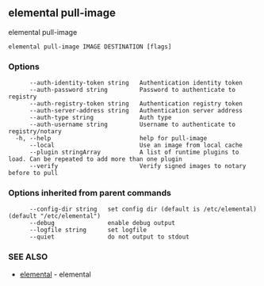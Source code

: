 ## elemental pull-image

elemental pull-image

```
elemental pull-image IMAGE DESTINATION [flags]
```

### Options

```
      --auth-identity-token string   Authentication identity token
      --auth-password string         Password to authenticate to registry
      --auth-registry-token string   Authentication registry token
      --auth-server-address string   Authentication server address
      --auth-type string             Auth type
      --auth-username string         Username to authenticate to registry/notary
  -h, --help                         help for pull-image
      --local                        Use an image from local cache
      --plugin stringArray           A list of runtime plugins to load. Can be repeated to add more than one plugin
      --verify                       Verify signed images to notary before to pull
```

### Options inherited from parent commands

```
      --config-dir string   set config dir (default is /etc/elemental) (default "/etc/elemental")
      --debug               enable debug output
      --logfile string      set logfile
      --quiet               do not output to stdout
```

### SEE ALSO

* [elemental](elemental.md)	 - elemental

